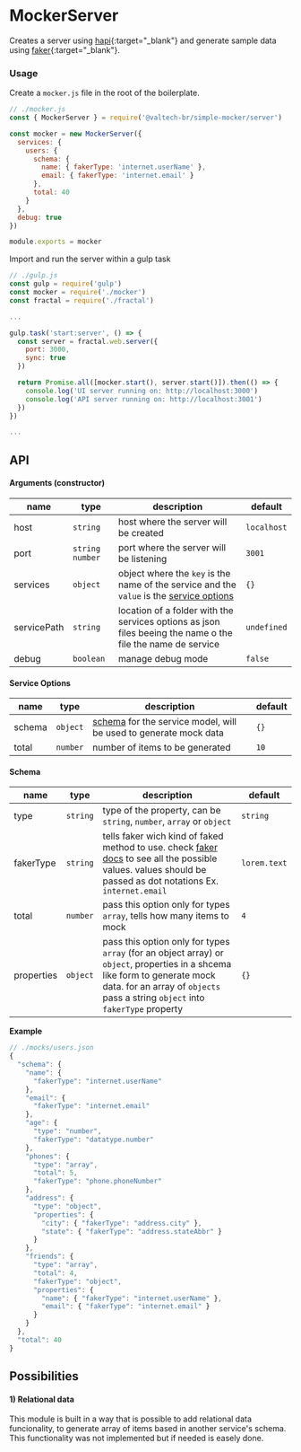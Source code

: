 # MockerServer

Creates a server using [hapi](https://hapi.dev/){:target="_blank"} and generate sample data using [faker](https://github.com/marak/Faker.js/){:target="_blank"}.

### Usage

Create a `mocker.js` file in the root of the boilerplate.

```js
// ./mocker.js
const { MockerServer } = require('@valtech-br/simple-mocker/server')

const mocker = new MockerServer({
  services: {
    users: {
      schema: {
        name: { fakerType: 'internet.userName' },
        email: { fakerType: 'internet.email' }
      },
      total: 40
    }
  },
  debug: true
})

module.exports = mocker
```

Import and run the server within a gulp task

```js
// ./gulp.js
const gulp = require('gulp')
const mocker = require('./mocker')
const fractal = require('./fractal')

...

gulp.task('start:server', () => {
  const server = fractal.web.server({
    port: 3000,
    sync: true
  })

  return Promise.all([mocker.start(), server.start()]).then(() => {
    console.log('UI server running on: http://localhost:3000')
    console.log('API server running on: http://localhost:3001')
  })
})

...
```

## API

#### Arguments (constructor)


| name | type | description | default |
|------|------|-------------|---------|
| host | `string` | host where the server will be created | `localhost`
| port | `string` `number` | port where the server will be listening | `3001`
| services | `object` | object where the `key` is the name of the service and the `value` is the [service options](#service-options) | `{}`
| servicePath | `string` | location of a folder with the services options as json files beeing the name o the file the name de service | `undefined`
| debug | `boolean` | manage debug mode | `false`


#### Service Options

| name | type | description | default |
|------|------|-------------|---------|
| schema | `object` | [schema](#schema) for the service model, will be used to generate mock data | `{}`
| total | `number` | number of items to be generated | `10`


#### Schema

| name | type | description | default |
|------|------|-------------|---------|
| type | `string` | type of the property, can be `string`, `number`, `array` or `object` | `string`
| fakerType | `string` | tells faker wich kind of faked method to use. check [faker docs](https://github.com/marak/Faker.js/#api-methods) to see all the possible values. values should be passed as dot notations Ex. `internet.email` | `lorem.text`
| total | `number` | pass this option only for types `array`, tells how many items to mock | `4`
| properties | `object` | pass this option only for types `array` (for an object array) or `object`, properties in a shcema like form to generate mock data. for an array of `objects` pass a string `object` into `fakerType` property | `{}`

**Example**

```js
// ./mocks/users.json
{
  "schema": {
    "name": {
      "fakerType": "internet.userName"
    },
    "email": {
      "fakerType": "internet.email"
    },
    "age": {
      "type": "number",
      "fakerType": "datatype.number"
    },
    "phones": {
      "type": "array",
      "total": 5,
      "fakerType": "phone.phoneNumber"
    },
    "address": {
      "type": "object",
      "properties": {
        "city": { "fakerType": "address.city" },
        "state": { "fakerType": "address.stateAbbr" }
      }
    },
    "friends": {
      "type": "array",
      "total": 4,
      "fakerType": "object",
      "properties": {
        "name": { "fakerType": "internet.userName" },
        "email": { "fakerType": "internet.email" }
      }
    }
  },
  "total": 40
}
```

## Possibilities

#### 1) Relational data

This module is built in a way that is possible to add relational data funcionality, to generate array of items based in another service's schema. This functionality was not implemented but if needed is easely done.